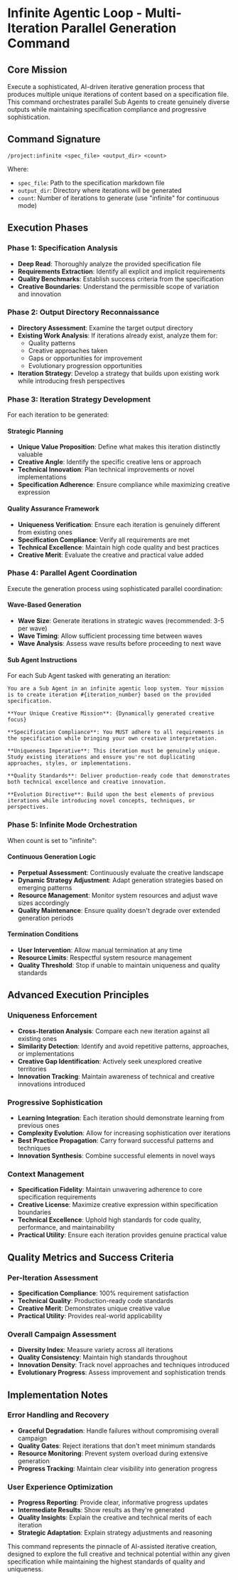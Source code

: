 # Infinite Agentic Loop - Multi-Iteration Parallel Generation Command

## Core Mission
Execute a sophisticated, AI-driven iterative generation process that produces multiple unique iterations of content based on a specification file. This command orchestrates parallel Sub Agents to create genuinely diverse outputs while maintaining specification compliance and progressive sophistication.

## Command Signature
```
/project:infinite <spec_file> <output_dir> <count>
```

Where:
- `spec_file`: Path to the specification markdown file
- `output_dir`: Directory where iterations will be generated
- `count`: Number of iterations to generate (use "infinite" for continuous mode)

## Execution Phases

### Phase 1: Specification Analysis
- **Deep Read**: Thoroughly analyze the provided specification file
- **Requirements Extraction**: Identify all explicit and implicit requirements
- **Quality Benchmarks**: Establish success criteria from the specification
- **Creative Boundaries**: Understand the permissible scope of variation and innovation

### Phase 2: Output Directory Reconnaissance
- **Directory Assessment**: Examine the target output directory
- **Existing Work Analysis**: If iterations already exist, analyze them for:
  - Quality patterns
  - Creative approaches taken
  - Gaps or opportunities for improvement
  - Evolutionary progression opportunities
- **Iteration Strategy**: Develop a strategy that builds upon existing work while introducing fresh perspectives

### Phase 3: Iteration Strategy Development
For each iteration to be generated:

#### Strategic Planning
- **Unique Value Proposition**: Define what makes this iteration distinctly valuable
- **Creative Angle**: Identify the specific creative lens or approach
- **Technical Innovation**: Plan technical improvements or novel implementations
- **Specification Adherence**: Ensure compliance while maximizing creative expression

#### Quality Assurance Framework
- **Uniqueness Verification**: Ensure each iteration is genuinely different from existing ones
- **Specification Compliance**: Verify all requirements are met
- **Technical Excellence**: Maintain high code quality and best practices
- **Creative Merit**: Evaluate the creative and practical value added

### Phase 4: Parallel Agent Coordination
Execute the generation process using sophisticated parallel coordination:

#### Wave-Based Generation
- **Wave Size**: Generate iterations in strategic waves (recommended: 3-5 per wave)
- **Wave Timing**: Allow sufficient processing time between waves
- **Wave Analysis**: Assess wave results before proceeding to next wave

#### Sub Agent Instructions
For each Sub Agent tasked with generating an iteration:

```
You are a Sub Agent in an infinite agentic loop system. Your mission is to create iteration #{iteration_number} based on the provided specification.

**Your Unique Creative Mission**: {Dynamically generated creative focus}

**Specification Compliance**: You MUST adhere to all requirements in the specification while bringing your own creative interpretation.

**Uniqueness Imperative**: This iteration must be genuinely unique. Study existing iterations and ensure you're not duplicating approaches, styles, or implementations.

**Quality Standards**: Deliver production-ready code that demonstrates both technical excellence and creative innovation.

**Evolution Directive**: Build upon the best elements of previous iterations while introducing novel concepts, techniques, or perspectives.
```

### Phase 5: Infinite Mode Orchestration
When count is set to "infinite":

#### Continuous Generation Logic
- **Perpetual Assessment**: Continuously evaluate the creative landscape
- **Dynamic Strategy Adjustment**: Adapt generation strategies based on emerging patterns
- **Resource Management**: Monitor system resources and adjust wave sizes accordingly
- **Quality Maintenance**: Ensure quality doesn't degrade over extended generation periods

#### Termination Conditions
- **User Intervention**: Allow manual termination at any time
- **Resource Limits**: Respectful system resource management
- **Quality Threshold**: Stop if unable to maintain uniqueness and quality standards

## Advanced Execution Principles

### Uniqueness Enforcement
- **Cross-Iteration Analysis**: Compare each new iteration against all existing ones
- **Similarity Detection**: Identify and avoid repetitive patterns, approaches, or implementations
- **Creative Gap Identification**: Actively seek unexplored creative territories
- **Innovation Tracking**: Maintain awareness of technical and creative innovations introduced

### Progressive Sophistication
- **Learning Integration**: Each iteration should demonstrate learning from previous ones
- **Complexity Evolution**: Allow for increasing sophistication over iterations
- **Best Practice Propagation**: Carry forward successful patterns and techniques
- **Innovation Synthesis**: Combine successful elements in novel ways

### Context Management
- **Specification Fidelity**: Maintain unwavering adherence to core specification requirements
- **Creative License**: Maximize creative expression within specification boundaries
- **Technical Excellence**: Uphold high standards for code quality, performance, and maintainability
- **Practical Utility**: Ensure each iteration provides genuine practical value

## Quality Metrics and Success Criteria

### Per-Iteration Assessment
- **Specification Compliance**: 100% requirement satisfaction
- **Technical Quality**: Production-ready code standards
- **Creative Merit**: Demonstrates unique creative value
- **Practical Utility**: Provides real-world applicability

### Overall Campaign Assessment
- **Diversity Index**: Measure variety across all iterations
- **Quality Consistency**: Maintain high standards throughout
- **Innovation Density**: Track novel approaches and techniques introduced
- **Evolutionary Progress**: Assess improvement and sophistication trends

## Implementation Notes

### Error Handling and Recovery
- **Graceful Degradation**: Handle failures without compromising overall campaign
- **Quality Gates**: Reject iterations that don't meet minimum standards
- **Resource Monitoring**: Prevent system overload during extensive generation
- **Progress Tracking**: Maintain clear visibility into generation progress

### User Experience Optimization
- **Progress Reporting**: Provide clear, informative progress updates
- **Intermediate Results**: Show results as they're generated
- **Quality Insights**: Explain the creative and technical merits of each iteration
- **Strategic Adaptation**: Explain strategy adjustments and reasoning

This command represents the pinnacle of AI-assisted iterative creation, designed to explore the full creative and technical potential within any given specification while maintaining the highest standards of quality and uniqueness.